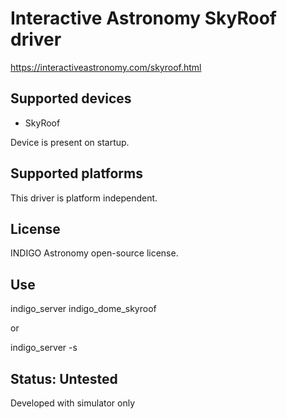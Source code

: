 # Interactive Astronomy SkyRoof driver

https://interactiveastronomy.com/skyroof.html

## Supported devices

* SkyRoof

Device is present on startup.

## Supported platforms

This driver is platform independent.

## License

INDIGO Astronomy open-source license.

## Use

indigo_server indigo_dome_skyroof

or

indigo_server -s

## Status: Untested

Developed with simulator only
